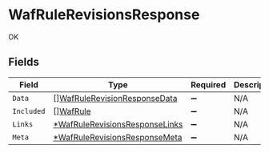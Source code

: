 # WafRuleRevisionsResponse

OK


## Fields

| Field                                                                                  | Type                                                                                   | Required                                                                               | Description                                                                            |
| -------------------------------------------------------------------------------------- | -------------------------------------------------------------------------------------- | -------------------------------------------------------------------------------------- | -------------------------------------------------------------------------------------- |
| `Data`                                                                                 | [][WafRuleRevisionResponseData](../../models/shared/wafrulerevisionresponsedata.md)    | :heavy_minus_sign:                                                                     | N/A                                                                                    |
| `Included`                                                                             | [][WafRule](../../models/shared/wafrule.md)                                            | :heavy_minus_sign:                                                                     | N/A                                                                                    |
| `Links`                                                                                | [*WafRuleRevisionsResponseLinks](../../models/shared/wafrulerevisionsresponselinks.md) | :heavy_minus_sign:                                                                     | N/A                                                                                    |
| `Meta`                                                                                 | [*WafRuleRevisionsResponseMeta](../../models/shared/wafrulerevisionsresponsemeta.md)   | :heavy_minus_sign:                                                                     | N/A                                                                                    |